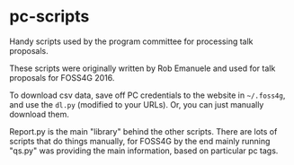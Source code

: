 # pc-scripts
Handy scripts used by the program committee for processing talk proposals.

These scripts were originally written by Rob Emanuele and used for talk proposals for FOSS4G 2016. 

To download csv data, save off PC credentials to the website in `~/.foss4g`, and use the `dl.py` (modified to your URLs).
Or, you can just manually download them.

Report.py is the main "library" behind the other scripts.
There are lots of scripts that do things manually, for FOSS4G by the end mainly running "qs.py" was providing the main information, based on particular pc tags.
